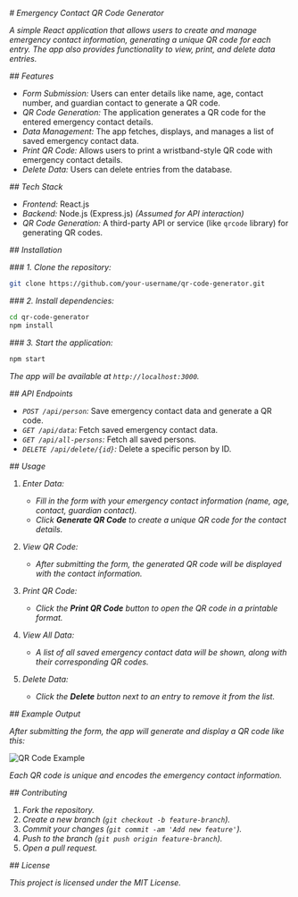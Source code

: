 *# Emergency Contact QR Code Generator*

*A simple React application that allows users to create and manage emergency contact information, generating a unique QR code for each entry. The app also provides functionality to view, print, and delete data entries.*

*## Features*

- *Form Submission:* Users can enter details like name, age, contact number, and guardian contact to generate a QR code.
- *QR Code Generation:* The application generates a QR code for the entered emergency contact details.
- *Data Management:* The app fetches, displays, and manages a list of saved emergency contact data.
- *Print QR Code:* Allows users to print a wristband-style QR code with emergency contact details.
- *Delete Data:* Users can delete entries from the database.

*## Tech Stack*

- *Frontend:* React.js
- *Backend:* Node.js (Express.js) *(Assumed for API interaction)*
- *QR Code Generation:* A third-party API or service (like `qrcode` library) for generating QR codes.

*## Installation*

*### 1. Clone the repository:*

```bash
git clone https://github.com/your-username/qr-code-generator.git
```

*### 2. Install dependencies:*

```bash
cd qr-code-generator
npm install
```

*### 3. Start the application:*

```bash
npm start
```

*The app will be available at `http://localhost:3000`.*

*## API Endpoints*

- *`POST /api/person`:* Save emergency contact data and generate a QR code.
- *`GET /api/data`:* Fetch saved emergency contact data.
- *`GET /api/all-persons`:* Fetch all saved persons.
- *`DELETE /api/delete/{id}`:* Delete a specific person by ID.

*## Usage*

1. *Enter Data:*
   - *Fill in the form with your emergency contact information (name, age, contact, guardian contact).*
   - *Click **Generate QR Code** to create a unique QR code for the contact details.*

2. *View QR Code:*
   - *After submitting the form, the generated QR code will be displayed with the contact information.*

3. *Print QR Code:*
   - *Click the **Print QR Code** button to open the QR code in a printable format.*

4. *View All Data:*
   - *A list of all saved emergency contact data will be shown, along with their corresponding QR codes.*

5. *Delete Data:*
   - *Click the **Delete** button next to an entry to remove it from the list.*

*## Example Output*

*After submitting the form, the app will generate and display a QR code like this:*

![QR Code Example](https://via.placeholder.com/100x100.png?text=QR+Code)

*Each QR code is unique and encodes the emergency contact information.*

*## Contributing*

1. *Fork the repository.*
2. *Create a new branch (`git checkout -b feature-branch`).*
3. *Commit your changes (`git commit -am 'Add new feature'`).*
4. *Push to the branch (`git push origin feature-branch`).*
5. *Open a pull request.*

*## License*

*This project is licensed under the MIT License.*
